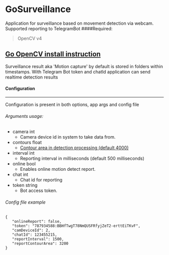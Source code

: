 # GoSurveillance
Application for surveillance based on movement detection via webcam. Supported reporting to TelegramBot
####Required:
>OpenCV v4

[Go OpenCV install instruction](gocv.io/x/gocv)
---
Surveillance result aka 'Motion capture' by default is stored in folders within timestamps.
With Telegram Bot token and chatId application can send realtime detection results

#### Configuration

---
Configuration is present in both options, app args and config file

###### Arguments usage:
- camera int
  - Camera device id in system to take data from.
- contours float
  - [Contour area in detection processing (default 4000)]((https://docs.opencv.org/3.3.0/d3/dc0/group__imgproc__shape.html#ga2c759ed9f497d4a618048a2f56dc97f1))
- interval int
  - Reporting interval in milliseconds (default 500 milliseconds)
- online bool
  - Enables online motion detect report.
- chat int
  - Chat id for reporting
- token string
  - Bot access token.
###### Config file example
```
{
   "onlineReport": false,
   "token": "787934588:BBHfTwgT78NmQUSFRfyjZeT2-erttEiTKvF",
   "camDeviceId": 2,
   "chatId": 123455215,
   "reportInterval": 1500,
   "reportContourArea": 3200
}
```
